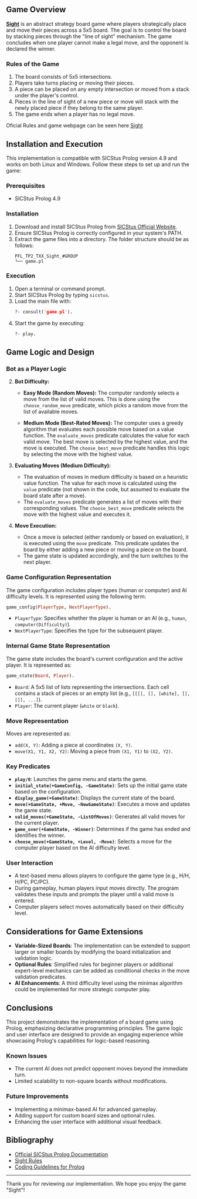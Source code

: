 

## Game Overview
[**Sight**](https://kanare-abstract.com/en/pages/sight) is an abstract strategy board game where players strategically place and move their pieces across a 5x5 board. The goal is to control the board by stacking pieces through the "line of sight" mechanism. The game concludes when one player cannot make a legal move, and the opponent is declared the winner.

### Rules of the Game
1. The board consists of 5x5 intersections.
2. Players take turns placing or moving their pieces.
3. A piece can be placed on any empty intersection or moved from a stack under the player's control.
4. Pieces in the line of sight of a new piece or move will stack with the newly placed piece if they belong to the same player.
5. The game ends when a player has no legal move.

Oficial Rules and game webpage can be seen here [Sight](https://kanare-abstract.com/en/pages/sight)
## Installation and Execution
This implementation is compatible with SICStus Prolog version 4.9 and works on both Linux and Windows. Follow these steps to set up and run the game:

### Prerequisites
- SICStus Prolog 4.9

### Installation
1. Download and install SICStus Prolog from [SICStus Official Website](https://sicstus.sics.se/).
2. Ensure SICStus Prolog is correctly configured in your system's PATH.
3. Extract the game files into a directory. The folder structure should be as follows:
   ```
   PFL_TP2_TXX_Sight_#GROUP
   └── game.pl
   ```

### Execution
1. Open a terminal or command prompt.
3. Start SICStus Prolog by typing `sicstus`.
4. Load the main file with:
   ```prolog
   ?- consult('game.pl').
   ```
5. Start the game by executing:
   ```prolog
   ?- play.
   ```

## Game Logic and Design

### Bot as a Player Logic

2. **Bot Difficulty:**
   - **Easy Mode (Random Moves):**
     The computer randomly selects a move from the list of valid moves. This is done using the `choose_random_move` predicate, which picks a random move from the list of available moves.
   
   - **Medium Mode (Best-Rated Moves):**
     The computer uses a greedy algorithm that evaluates each possible move based on a value function. The `evaluate_moves` predicate calculates the value for each valid move. The best move is selected by the highest value, and the move is executed. The `choose_best_move` predicate handles this logic by selecting the move with the highest value.

3. **Evaluating Moves (Medium Difficulty):**
   - The evaluation of moves in medium difficulty is based on a heuristic value function. The value for each move is calculated using the `value` predicate (not shown in the code, but assumed to evaluate the board state after a move).
   - The `evaluate_moves` predicate generates a list of moves with their corresponding values. The `choose_best_move` predicate selects the move with the highest value and executes it.

4. **Move Execution:**
   - Once a move is selected (either randomly or based on evaluation), it is executed using the `move` predicate. This predicate updates the board by either adding a new piece or moving a piece on the board.
   - The game state is updated accordingly, and the turn switches to the next player.

### Game Configuration Representation
The game configuration includes player types (human or computer) and AI difficulty levels. It is represented using the following term:
```prolog
game_config(PlayerType, NextPlayerType).
```
- `PlayerType`: Specifies whether the player is human or an AI (e.g., `human`, `computer(Difficulty)`).
- `NextPlayerType`: Specifies the type for the subsequent player.

### Internal Game State Representation
The game state includes the board's current configuration and the active player. It is represented as:
```prolog
game_state(Board, Player).
```
- `Board`: A 5x5 list of lists representing the intersections. Each cell contains a stack of pieces or an empty list (e.g., `[[[], [], [white], [], []], ...]`).
- `Player`: The current player (`white` or `black`).

### Move Representation
Moves are represented as:
- `add(X, Y)`: Adding a piece at coordinates `(X, Y)`.
- `move(X1, Y1, X2, Y2)`: Moving a piece from `(X1, Y1)` to `(X2, Y2)`.

### Key Predicates
- **`play/0`**: Launches the game menu and starts the game.
- **`initial_state(+GameConfig, -GameState)`**: Sets up the initial game state based on the configuration.
- **`display_game(+GameState)`**: Displays the current state of the board.
- **`move(+GameState, +Move, -NewGameState)`**: Executes a move and updates the game state.
- **`valid_moves(+GameState, -ListOfMoves)`**: Generates all valid moves for the current player.
- **`game_over(+GameState, -Winner)`**: Determines if the game has ended and identifies the winner.
- **`choose_move(+GameState, +Level, -Move)`**: Selects a move for the computer player based on the AI difficulty level.

### User Interaction
- A text-based menu allows players to configure the game type (e.g., H/H, H/PC, PC/PC).
- During gameplay, human players input moves directly. The program validates these inputs and prompts the player until a valid move is entered.
- Computer players select moves automatically based on their difficulty level.

## Considerations for Game Extensions
- **Variable-Sized Boards**: The implementation can be extended to support larger or smaller boards by modifying the board initialization and validation logic.
- **Optional Rules**: Simplified rules for beginner players or additional expert-level mechanics can be added as conditional checks in the move validation predicates.
- **AI Enhancements**: A third difficulty level using the minimax algorithm could be implemented for more strategic computer play.

## Conclusions
This project demonstrates the implementation of a board game using Prolog, emphasizing declarative programming principles. The game logic and user interface are designed to provide an engaging experience while showcasing Prolog's capabilities for logic-based reasoning.

### Known Issues
- The current AI does not predict opponent moves beyond the immediate turn.
- Limited scalability to non-square boards without modifications.

### Future Improvements
- Implementing a minimax-based AI for advanced gameplay.
- Adding support for custom board sizes and optional rules.
- Enhancing the user interface with additional visual feedback.

## Bibliography
- [Official SICStus Prolog Documentation](https://sicstus.sics.se/sicstus/docs/latest4/html/sicstus.html)
- [Sight Rules](https://kanare-abstract.com/en/pages/sight)
- [Coding Guidelines for Prolog](https://arxiv.org/pdf/0911.2899)

---
Thank you for reviewing our implementation. We hope you enjoy the game "Sight"!
